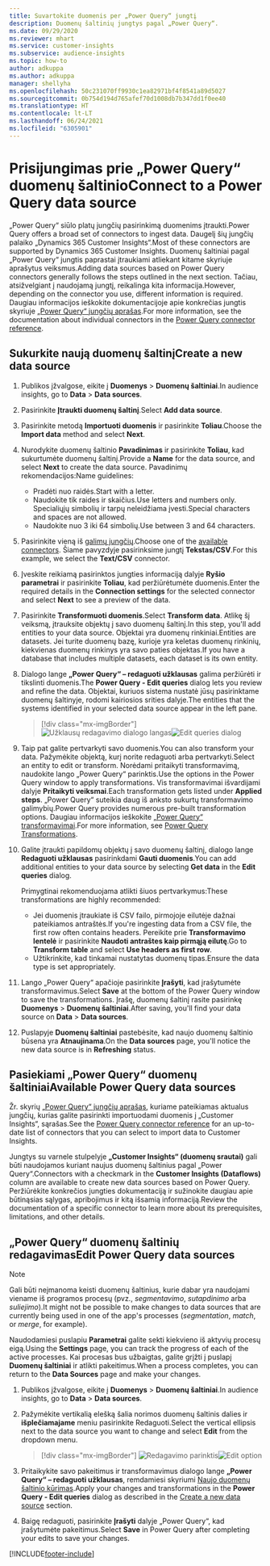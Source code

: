 ```yaml
---
title: Suvartokite duomenis per „Power Query“ jungtį
description: Duomenų šaltinių jungtys pagal „Power Query“.
ms.date: 09/29/2020
ms.reviewer: mhart
ms.service: customer-insights
ms.subservice: audience-insights
ms.topic: how-to
author: adkuppa
ms.author: adkuppa
manager: shellyha
ms.openlocfilehash: 50c231070ff9930c1ea82971bf4f8541a89d5027
ms.sourcegitcommit: 0b754d194d765afef70d1008db7b347dd1f0ee40
ms.translationtype: HT
ms.contentlocale: lt-LT
ms.lasthandoff: 06/24/2021
ms.locfileid: "6305901"
---
```

# <a name="connect-to-a-power-query-data-source"></a><span data-ttu-id="29d99-103">Prisijungimas prie „Power Query“ duomenų šaltinio</span><span class="sxs-lookup"><span data-stu-id="29d99-103">Connect to a Power Query data source</span></span>

<span data-ttu-id="29d99-104">„Power Query“ siūlo platų jungčių pasirinkimą duomenims įtraukti.</span><span class="sxs-lookup"><span data-stu-id="29d99-104">Power Query offers a broad set of connectors to ingest data.</span></span> <span data-ttu-id="29d99-105">Daugelį šių jungčių palaiko „Dynamics 365 Customer Insights“.</span><span class="sxs-lookup"><span data-stu-id="29d99-105">Most of these connectors are supported by Dynamics 365 Customer Insights.</span></span> <span data-ttu-id="29d99-106">Duomenų šaltiniai pagal „Power Query“ jungtis paprastai įtraukiami atliekant kitame skyriuje aprašytus veiksmus.</span><span class="sxs-lookup"><span data-stu-id="29d99-106">Adding data sources based on Power Query connectors generally follows the steps outlined in the next section.</span></span> <span data-ttu-id="29d99-107">Tačiau, atsižvelgiant į naudojamą jungtį, reikalinga kita informacija.</span><span class="sxs-lookup"><span data-stu-id="29d99-107">However, depending on the connector you use, different information is required.</span></span> <span data-ttu-id="29d99-108">Daugiau informacijos ieškokite dokumentacijoje apie konkrečias jungtis skyriuje [„Power Query“ jungčių aprašas](/power-query/connectors/).</span><span class="sxs-lookup"><span data-stu-id="29d99-108">For more information, see the documentation about individual connectors in the [Power Query connector reference](/power-query/connectors/).</span></span>

## <a name="create-a-new-data-source"></a><span data-ttu-id="29d99-109">Sukurkite naują duomenų šaltinį</span><span class="sxs-lookup"><span data-stu-id="29d99-109">Create a new data source</span></span>

1. <span data-ttu-id="29d99-110">Publikos įžvalgose, eikite į **Duomenys** > **Duomenų šaltiniai**.</span><span class="sxs-lookup"><span data-stu-id="29d99-110">In audience insights, go to **Data** > **Data sources**.</span></span>

1. <span data-ttu-id="29d99-111">Pasirinkite **Įtraukti duomenų šaltinį**.</span><span class="sxs-lookup"><span data-stu-id="29d99-111">Select **Add data source**.</span></span>

1. <span data-ttu-id="29d99-112">Pasirinkite metodą **Importuoti duomenis** ir pasirinkite **Toliau**.</span><span class="sxs-lookup"><span data-stu-id="29d99-112">Choose the **Import data** method and select **Next**.</span></span>

1. <span data-ttu-id="29d99-113">Nurodykite duomenų šaltinio **Pavadinimas** ir pasirinkite **Toliau**, kad sukurtumėte duomenų šaltinį.</span><span class="sxs-lookup"><span data-stu-id="29d99-113">Provide a **Name** for the data source, and select **Next** to create the data source.</span></span> <span data-ttu-id="29d99-114">Pavadinimų rekomendacijos:</span><span class="sxs-lookup"><span data-stu-id="29d99-114">Name guidelines:</span></span> 
   - <span data-ttu-id="29d99-115">Pradėti nuo raidės.</span><span class="sxs-lookup"><span data-stu-id="29d99-115">Start with a letter.</span></span>
   - <span data-ttu-id="29d99-116">Naudokite tik raides ir skaičius.</span><span class="sxs-lookup"><span data-stu-id="29d99-116">Use letters and numbers only.</span></span> <span data-ttu-id="29d99-117">Specialiųjų simbolių ir tarpų neleidžiama įvesti.</span><span class="sxs-lookup"><span data-stu-id="29d99-117">Special characters and spaces are not allowed.</span></span>
   - <span data-ttu-id="29d99-118">Naudokite nuo 3 iki 64 simbolių.</span><span class="sxs-lookup"><span data-stu-id="29d99-118">Use between 3 and 64 characters.</span></span>

1. <span data-ttu-id="29d99-119">Pasirinkite vieną iš [galimų jungčių](#available-power-query-data-sources).</span><span class="sxs-lookup"><span data-stu-id="29d99-119">Choose one of the [available connectors](#available-power-query-data-sources).</span></span> <span data-ttu-id="29d99-120">Šiame pavyzdyje pasirinksime jungtį **Tekstas/CSV**.</span><span class="sxs-lookup"><span data-stu-id="29d99-120">For this example, we select the **Text/CSV** connector.</span></span>

1. <span data-ttu-id="29d99-121">Įveskite reikiamą pasirinktos jungties informaciją dalyje **Ryšio parametrai** ir pasirinkite **Toliau**, kad peržiūrėtumėte duomenis.</span><span class="sxs-lookup"><span data-stu-id="29d99-121">Enter the required details in the **Connection settings** for the selected connector and select **Next** to see a preview of the data.</span></span>

1. <span data-ttu-id="29d99-122">Pasirinkite **Transformuoti duomenis**.</span><span class="sxs-lookup"><span data-stu-id="29d99-122">Select **Transform data**.</span></span> <span data-ttu-id="29d99-123">Atlikę šį veiksmą, įtrauksite objektų į savo duomenų šaltinį.</span><span class="sxs-lookup"><span data-stu-id="29d99-123">In this step, you'll add entities to your data source.</span></span> <span data-ttu-id="29d99-124">Objektai yra duomenų rinkiniai.</span><span class="sxs-lookup"><span data-stu-id="29d99-124">Entities are datasets.</span></span> <span data-ttu-id="29d99-125">Jei turite duomenų bazę, kurioje yra keletas duomenų rinkinių, kiekvienas duomenų rinkinys yra savo paties objektas.</span><span class="sxs-lookup"><span data-stu-id="29d99-125">If you have a database that includes multiple datasets, each dataset is its own entity.</span></span>

1. <span data-ttu-id="29d99-126">Dialogo lange **„Power Query“ – redaguoti užklausas** galima peržiūrėti ir tikslinti duomenis.</span><span class="sxs-lookup"><span data-stu-id="29d99-126">The **Power Query - Edit queries** dialog lets you review and refine the data.</span></span> <span data-ttu-id="29d99-127">Objektai, kuriuos sistema nustatė jūsų pasirinktame duomenų šaltinyje, rodomi kairiosios srities dalyje.</span><span class="sxs-lookup"><span data-stu-id="29d99-127">The entities that the systems identified in your selected data source appear in the left pane.</span></span>

   > [!div class="mx-imgBorder"]
   > <span data-ttu-id="29d99-128">![Užklausų redagavimo dialogo langas](media/data-manager-configure-edit-queries.png "Užklausų redagavimo dialogo langas")</span><span class="sxs-lookup"><span data-stu-id="29d99-128">![Edit queries dialog](media/data-manager-configure-edit-queries.png "Edit queries dialog")</span></span>

1. <span data-ttu-id="29d99-129">Taip pat galite pertvarkyti savo duomenis.</span><span class="sxs-lookup"><span data-stu-id="29d99-129">You can also transform your data.</span></span> <span data-ttu-id="29d99-130">Pažymėkite objektą, kurį norite redaguoti arba pertvarkyti.</span><span class="sxs-lookup"><span data-stu-id="29d99-130">Select an entity to edit or transform.</span></span> <span data-ttu-id="29d99-131">Norėdami pritaikyti transformavimą, naudokite lango „Power Query“ parinktis.</span><span class="sxs-lookup"><span data-stu-id="29d99-131">Use the options in the Power Query window to apply transformations.</span></span> <span data-ttu-id="29d99-132">Vis transformavimai išvardijami dalyje **Pritaikyti veiksmai**.</span><span class="sxs-lookup"><span data-stu-id="29d99-132">Each transformation gets listed under **Applied steps**.</span></span> <span data-ttu-id="29d99-133">„Power Query“ suteikia daug iš anksto sukurtų transformavimo galimybių.</span><span class="sxs-lookup"><span data-stu-id="29d99-133">Power Query provides numerous pre-built transformation options.</span></span> <span data-ttu-id="29d99-134">Daugiau informacijos ieškokite [„Power Query“ transformavimai](/power-query/power-query-what-is-power-query#transformations).</span><span class="sxs-lookup"><span data-stu-id="29d99-134">For more information, see [Power Query Transformations](/power-query/power-query-what-is-power-query#transformations).</span></span>

1. <span data-ttu-id="29d99-135">Galite įtraukti papildomų objektų į savo duomenų šaltinį, dialogo lange **Redaguoti užklausas** pasirinkdami **Gauti duomenis**.</span><span class="sxs-lookup"><span data-stu-id="29d99-135">You can add additional entities to your data source by selecting **Get data** in the **Edit queries** dialog.</span></span>

   <span data-ttu-id="29d99-136">Primygtinai rekomenduojama atlikti šiuos pertvarkymus:</span><span class="sxs-lookup"><span data-stu-id="29d99-136">These transformations are highly recommended:</span></span>

   - <span data-ttu-id="29d99-137">Jei duomenis įtraukiate iš CSV failo, pirmojoje eilutėje dažnai pateikiamos antraštės.</span><span class="sxs-lookup"><span data-stu-id="29d99-137">If you're ingesting data from a CSV file, the first row often contains headers.</span></span> <span data-ttu-id="29d99-138">Pereikite prie **Transformavimo lentelė** ir pasirinkite **Naudoti antraštes kaip pirmąją eilutę**.</span><span class="sxs-lookup"><span data-stu-id="29d99-138">Go to **Transform table** and select **Use headers as first row**.</span></span>
   - <span data-ttu-id="29d99-139">Užtikrinkite, kad tinkamai nustatytas duomenų tipas.</span><span class="sxs-lookup"><span data-stu-id="29d99-139">Ensure the data type is set appropriately.</span></span>

1. <span data-ttu-id="29d99-140">Lango „Power Query“ apačioje pasirinkite **Įrašyti**, kad įrašytumėte transformavimus.</span><span class="sxs-lookup"><span data-stu-id="29d99-140">Select **Save** at the bottom of the Power Query window to save the transformations.</span></span> <span data-ttu-id="29d99-141">Įrašę, duomenų šaltinį rasite pasirinkę **Duomenys** > **Duomenų šaltiniai**.</span><span class="sxs-lookup"><span data-stu-id="29d99-141">After saving, you'll find your data source on **Data** > **Data sources**.</span></span>

1. <span data-ttu-id="29d99-142">Puslapyje **Duomenų šaltiniai** pastebėsite, kad naujo duomenų šaltinio būsena yra **Atnaujinama**.</span><span class="sxs-lookup"><span data-stu-id="29d99-142">On the **Data sources** page, you'll notice the new data source is in **Refreshing** status.</span></span>

## <a name="available-power-query-data-sources"></a><span data-ttu-id="29d99-143">Pasiekiami „Power Query“ duomenų šaltiniai</span><span class="sxs-lookup"><span data-stu-id="29d99-143">Available Power Query data sources</span></span>

<span data-ttu-id="29d99-144">Žr. skyrių [„Power Query“ jungčių aprašas](/power-query/connectors/), kuriame pateikiamas aktualus jungčių, kurias galite pasirinkti importuodami duomenis į „Customer Insights“, sąrašas.</span><span class="sxs-lookup"><span data-stu-id="29d99-144">See the [Power Query connector reference](/power-query/connectors/) for an up-to-date list of connectors that you can select to import data to Customer Insights.</span></span> 

<span data-ttu-id="29d99-145">Jungtys su varnele stulpelyje **„Customer Insights“ (duomenų srautai)** gali būti naudojamos kuriant naujus duomenų šaltinius pagal „Power Query“.</span><span class="sxs-lookup"><span data-stu-id="29d99-145">Connectors with a checkmark in the **Customer Insights (Dataflows)** column are available to create new data sources based on Power Query.</span></span> <span data-ttu-id="29d99-146">Peržiūrėkite konkrečios jungties dokumentaciją ir sužinokite daugiau apie būtinąsias sąlygas, apribojimus ir kitą išsamią informaciją.</span><span class="sxs-lookup"><span data-stu-id="29d99-146">Review the documentation of a specific connector to learn more about its prerequisites, limitations, and other details.</span></span>

## <a name="edit-power-query-data-sources"></a><span data-ttu-id="29d99-147">„Power Query“ duomenų šaltinių redagavimas</span><span class="sxs-lookup"><span data-stu-id="29d99-147">Edit Power Query data sources</span></span>

> [!NOTE]
> <span data-ttu-id="29d99-148">Gali būti neįmanoma keisti duomenų šaltinius, kurie dabar yra naudojami viename iš programos procesų (pvz., *segmentavimo*, *sutapdinimo* arba *suliejimo*).</span><span class="sxs-lookup"><span data-stu-id="29d99-148">It might not be possible to make changes to data sources that are currently being used in one of the app's processes (*segmentation*, *match*, or *merge*, for example).</span></span> 
>
> <span data-ttu-id="29d99-149">Naudodamiesi puslapiu **Parametrai** galite sekti kiekvieno iš aktyvių procesų eigą.</span><span class="sxs-lookup"><span data-stu-id="29d99-149">Using the **Settings** page, you can track the progress of each of the active processes.</span></span> <span data-ttu-id="29d99-150">Kai procesas bus užbaigtas, galite grįžti į puslapį **Duomenų šaltiniai** ir atlikti pakeitimus.</span><span class="sxs-lookup"><span data-stu-id="29d99-150">When a process completes, you can return to the **Data Sources** page and make your changes.</span></span>

1. <span data-ttu-id="29d99-151">Publikos įžvalgose, eikite į **Duomenys** > **Duomenų šaltiniai**.</span><span class="sxs-lookup"><span data-stu-id="29d99-151">In audience insights, go to **Data** > **Data sources**.</span></span>

2. <span data-ttu-id="29d99-152">Pažymėkite vertikalią elešką šalia norimos duomenų šaltinis dalies ir **išplečiamajame** meniu pasirinkite Redaguoti.</span><span class="sxs-lookup"><span data-stu-id="29d99-152">Select the vertical ellipsis next to the data source you want to change and select **Edit** from the dropdown menu.</span></span>

   > [!div class="mx-imgBorder"]
   > <span data-ttu-id="29d99-153">![Redagavimo parinktis](media/edit-option-data-sources.png "Redagavimo parinktis")</span><span class="sxs-lookup"><span data-stu-id="29d99-153">![Edit option](media/edit-option-data-sources.png "Edit option")</span></span>

3. <span data-ttu-id="29d99-154">Pritaikykite savo pakeitimus ir transformavimus dialogo lange **„Power Query“ – redaguoti užklausas**, remdamiesi skyriumi [Naujo duomenų šaltinio kūrimas](#create-a-new-data-source).</span><span class="sxs-lookup"><span data-stu-id="29d99-154">Apply your changes and transformations in the **Power Query - Edit queries** dialog as described in the [Create a new data source](#create-a-new-data-source) section.</span></span>

4. <span data-ttu-id="29d99-155">Baigę redaguoti, pasirinkite **Įrašyti** dalyje „Power Query“, kad įrašytumėte pakeitimus.</span><span class="sxs-lookup"><span data-stu-id="29d99-155">Select **Save** in Power Query after completing your edits to save your changes.</span></span>


[!INCLUDE[footer-include](../includes/footer-banner.md)]